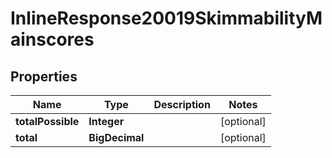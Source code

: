 

# InlineResponse20019SkimmabilityMainscores


## Properties

Name | Type | Description | Notes
------------ | ------------- | ------------- | -------------
**totalPossible** | **Integer** |  |  [optional]
**total** | **BigDecimal** |  |  [optional]



